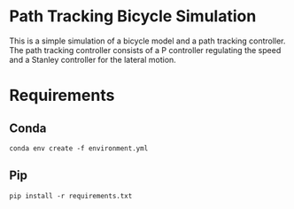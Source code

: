 # Path Tracking Bicycle Simulation

This is a simple simulation of a bicycle model and a path tracking controller. The path tracking controller 
consists of a P controller regulating the speed and a Stanley controller for the lateral motion.

# Requirements

## Conda
```shell
conda env create -f environment.yml
```

## Pip

```shell
pip install -r requirements.txt
```

